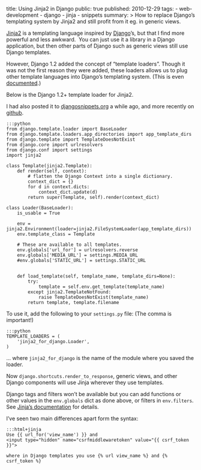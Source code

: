 title: Using Jinja2 in Django
public: true
published: 2010-12-29
tags:
    - web-development
    - django
    - jinja
    - snippets
summary: >
    How to replace Django’s templating system by Jinja2 and still profit from
    it eg. in generic views.
    
[Jinja2](http://jinja.pocoo.org/) is a templating language inspired by
[Django](http://www.djangoproject.com/)’s, but that I find more powerful
and less awkward.  You can just use it a library in a Django application,
but then other parts of Django such as generic views still use Django
templates.

However, Django 1.2 added the concept of “template loaders”. Though it was
not the first reason they were added, these loaders allows us to plug other
template languages into Django’s templating system. (This is even
[documented](http://docs.djangoproject.com/en/dev/ref/templates/api/#using-an-alternative-template-language).)

Below is the Django 1.2+ template loader for Jinja2.

I had also posted it to
[djangosnippets.org](http://djangosnippets.org/snippets/2063/) a while ago,
and more recently on
[github](https://github.com/SimonSapin/snippets/blob/master/jinja2_for_django.py).

    :::python
    from django.template.loader import BaseLoader
    from django.template.loaders.app_directories import app_template_dirs
    from django.template import TemplateDoesNotExist
    from django.core import urlresolvers
    from django.conf import settings
    import jinja2

    class Template(jinja2.Template):
        def render(self, context):
            # flatten the Django Context into a single dictionary.
            context_dict = {}
            for d in context.dicts:
                context_dict.update(d)
            return super(Template, self).render(context_dict)

    class Loader(BaseLoader):
        is_usable = True
        
        env = jinja2.Environment(loader=jinja2.FileSystemLoader(app_template_dirs))
        env.template_class = Template

        # These are available to all templates.
        env.globals['url_for'] = urlresolvers.reverse
        env.globals['MEDIA_URL'] = settings.MEDIA_URL
        #env.globals['STATIC_URL'] = settings.STATIC_URL
        

        def load_template(self, template_name, template_dirs=None):
            try:
                template = self.env.get_template(template_name)
            except jinja2.TemplateNotFound:
                raise TemplateDoesNotExist(template_name)
            return template, template.filename


To use it, add the following to your `settings.py` file:
(The comma is important!)

    :::python
    TEMPLATE_LOADERS = (
        'jinja2_for_django.Loader',
    )

… where `jinja2_for_django` is the name of the module where you saved the loader.

Now `django.shortcuts.render_to_response`, generic views, and other Django
components will use Jinja wherever they use templates.

Django tags and filters won’t be available but you can add functions or other
values in the `env.globals` dict as done above, or filters in `env.filters`.
See [Jinja’s documentation](http://jinja.pocoo.org/api/#jinja2.Environment)
for details.

I’ve seen two main differences apart form the syntax:

    :::html+jinja
    Use {{ url_for('view_name') }} and
    <input type="hidden" name="csrfmiddlewaretoken" value="{{ csrf_token }}">

    where in Django templates you use {% url view_name %} and {% csrf_token %}



